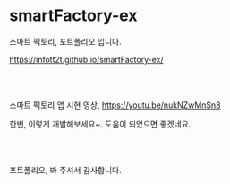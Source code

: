 # smartFactory-ex

스마트 팩토리, 포트폴리오 입니다.

 https://infott2t.github.io/smartFactory-ex/
 
 <br/><br/>
 
스마트 팩토리 앱 시현 영상, https://youtu.be/nukNZwMnSn8
<br/>

한번, 이렇게 개발해보세요~.  도움이 되었으면 좋겠네요.

<br/><br/>

포트폴리오, 봐 주셔서 감사합니다.

